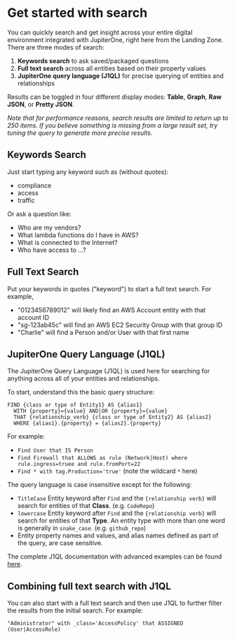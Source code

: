 # Get started with search

You can quickly search and get insight across your entire digital environment
integrated with JupiterOne, right here from the Landing Zone. There are three
modes of search:

1. **Keywords search** to ask saved/packaged questions
2. **Full text search** across all entities based on their property values
3. **JupiterOne query language (J1QL)** for precise querying of entities and relationships

Results can be toggled in four different display modes: **Table**, **Graph**,
**Raw JSON**, or **Pretty JSON**.

_Note that for performance reasons, search results are limited to return up to
250 items. If you believe something is missing from a large result set, try
tuning the query to generate more precise results._

## Keywords Search

Just start typing any keyword such as (without quotes):

- compliance
- access
- traffic

Or ask a question like:

- Who are my vendors?
- What lambda functions do I have in AWS?
- What is connected to the Internet?
- Who have access to ...?

## Full Text Search

Put your keywords in quotes ("keyword") to start a full text search. For example,

- "0123456789012" will likely find an AWS Account entity with that account ID
- "sg-123ab45c" will find an AWS EC2 Security Group with that group ID
- "Charlie" will find a Person and/or User with that first name

## JupiterOne Query Language (J1QL)

The JupiterOne Query Language (J1QL) is used here for searching for anything
across all of your entities and relationships.

To start, understand this the basic query structure:

```j1ql
FIND {class or type of Entity1} AS {alias1}
  WITH {property}={value} AND|OR {property}={value}
  THAT {relationship_verb} {class or type of Entity2} AS {alias2}
  WHERE {alias1}.{property} = {alias2}.{property}
```

For example:

- `Find User that IS Person`
- `Find Firewall that ALLOWS as rule (Network|Host) where rule.ingress=truee and rule.fromPort=22`
- `Find * with tag.Production='true'` (note the wildcard `*` here)

The query language is case insensitive except for the following:

- `TitleCase` Entity keyword after `Find` and the `{relationship verb}` will
  search for entities of that **Class**. (e.g. `CodeRepo`)
- `lowercase` Entity keyword after `Find` and the `{relationship verb}` will
  search for entities of that **Type**. An entity type with more than one word
  is generally in `snake_case`. (e.g. `github_repo`)
- Entity property names and values, and alias names defined as part of the query,
  are case sensitive.

The complete J1QL documentation with advanced examples can be found [here][1].

[1]: ../docs/jupiterone-query-language.md

## Combining full text search with J1QL

You can also start with a full text search and then use J1QL to further filter
the results from the initial search. For example:

```j1ql
"Administrator" with _class='AccessPolicy' that ASSIGNED (User|AccessRole)
```